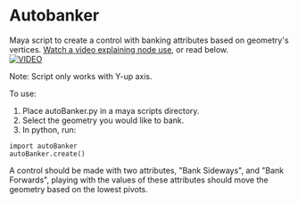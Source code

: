 # Autobanker  
Maya script to create a control with banking attributes based on geometry's vertices. [Watch a video explaining node use](https://youtu.be/k9aUU8taqxo), or read below.  
[![VIDEO](https://media.giphy.com/media/pxokOz05QhoT9er2ui/giphy.gif)](https://youtu.be/k9aUU8taqxo "Autobanker")

Note: Script only works with Y-up axis.

To use:  
1. Place autoBanker.py in a maya scripts directory.
2. Select the geometry you would like to bank.
3. In python, run:
```
import autoBanker
autoBanker.create()
```

A control should be made with two attributes, "Bank Sideways", and "Bank Forwards", playing with the values of these attributes should move the geometry based on the lowest pivots.
